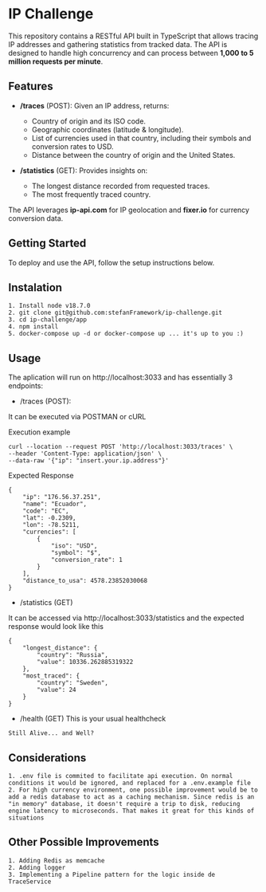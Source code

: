 # IP Challenge

This repository contains a RESTful API built in TypeScript that allows tracing IP addresses and gathering statistics from tracked data. The API is designed to handle high concurrency and can process between **1,000 to 5 million requests per minute**.

## Features

- **/traces** (POST): Given an IP address, returns:
  - Country of origin and its ISO code.
  - Geographic coordinates (latitude & longitude).
  - List of currencies used in that country, including their symbols and conversion rates to USD.
  - Distance between the country of origin and the United States.

- **/statistics** (GET): Provides insights on:
  - The longest distance recorded from requested traces.
  - The most frequently traced country.

The API leverages **ip-api.com** for IP geolocation and **fixer.io** for currency conversion data.

## Getting Started

To deploy and use the API, follow the setup instructions below.

## Instalation
```
1. Install node v18.7.0
2. git clone git@github.com:stefanFramework/ip-challenge.git
3. cd ip-challenge/app
4. npm install 
5. docker-compose up -d or docker-compose up ... it's up to you :)
```

## Usage
The aplication will run on http://localhost:3033 and has essentially 3 endpoints:

- /traces (POST):

It can be executed via POSTMAN or cURL

Execution example
```
curl --location --request POST 'http://localhost:3033/traces' \
--header 'Content-Type: application/json' \
--data-raw '{"ip": "insert.your.ip.address"}'
```

Expected Response
``` 
{
    "ip": "176.56.37.251",
    "name": "Ecuador",
    "code": "EC",
    "lat": -0.2309,
    "lon": -78.5211,
    "currencies": [
        {
            "iso": "USD",
            "symbol": "$",
            "conversion_rate": 1
        }
    ],
    "distance_to_usa": 4578.23852030068
}
```
 
- /statistics (GET)

It can be accessed via http://localhost:3033/statistics and the expected response would look like this
```
{
    "longest_distance": {
        "country": "Russia",
        "value": 10336.262885319322
    },
    "most_traced": {
        "country": "Sweden",
        "value": 24
    }
}
```

- /health (GET)
  This is your usual healthcheck
``` 
Still Alive... and Well?
```

## Considerations
```
1. .env file is commited to facilitate api execution. On normal conditions it would be ignored, and replaced for a .env.example file
2. For high currency environment, one possible improvement would be to add a redis database to act as a caching mechanism. Since redis is an "in memory" database, it doesn't require a trip to disk, reducing engine latency to microseconds. That makes it great for this kinds of situations
```

## Other Possible Improvements
``` 
1. Adding Redis as memcache 
2. Adding logger 
3. Implementing a Pipeline pattern for the logic inside de TraceService
```

